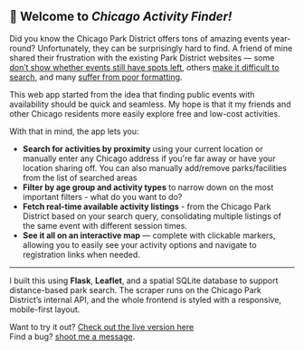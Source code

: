 ## 🌳 Welcome to *Chicago Activity Finder!*

Did you know the Chicago Park District offers tons of amazing events year-round? Unfortunately, they can be surprisingly hard to find. A friend of mine shared their frustration with the existing Park District websites — some [don’t show whether events still have spots left](https://data.cityofchicago.org/stories/s/Chicago-Park-District-Activities-Search/gthm-mv9y), others [make it difficult to search](https://www.chicagoparkdistrict.com/events/map?), and many [suffer from poor formatting](https://data.cityofchicago.org/stories/s/Chicago-Park-District-Activities-Search/gthm-mv9y).

This web app started from the idea that finding public events with availability should be quick and seamless. My hope is that it my friends and other Chicago residents more easily explore free and low-cost activities.

With that in mind, the app lets you:

- **Search for activities by proximity** using your current location or manually enter any Chicago address if you're far away or have your location sharing off. You can also manually add/remove parks/facilities from the list of searched areas
- **Filter by age group and activity types** to narrow down on the most important filters - what do you want to do?  
- **Fetch real-time available activity listings** - from the Chicago Park District based on your search query, consolidating multiple listings of the same event with different session times. 
- **See it all on an interactive map** — complete with clickable markers, allowing you to easily see your activity options and navigate to registration links when needed. 

---

I built this using **Flask**, **Leaflet**, and a spatial SQLite database to support distance-based park search. The scraper runs on the Chicago Park District’s internal API, and the whole frontend is styled with a responsive, mobile-first layout.

Want to try it out? [Check out the live version here](https://www.chicagoactivities.onrender.com)  
Find a bug? [shoot me a message](https://github.com/evanfantozzi).
